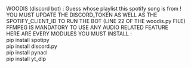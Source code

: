 WOODIS (discord bot) : Guess whose playlist this spotify song is from ! <br />
YOU MUST UPDATE THE DISCORD_TOKEN AS WELL AS THE SPOTIFY_CLIENT_ID TO RUN THE BOT (LINE 22 OF THE woodis.py FILE) <br />
FFMPEG IS MANDATORY TO USE ANY AUDIO RELATED FEATURE <br />
HERE ARE EVERY MODULES YOU MUST INSTALL : <br />
pip install spotipy <br />
pip install discord.py <br />
pip install pynacl <br />
pip install yt_dlp <br />
